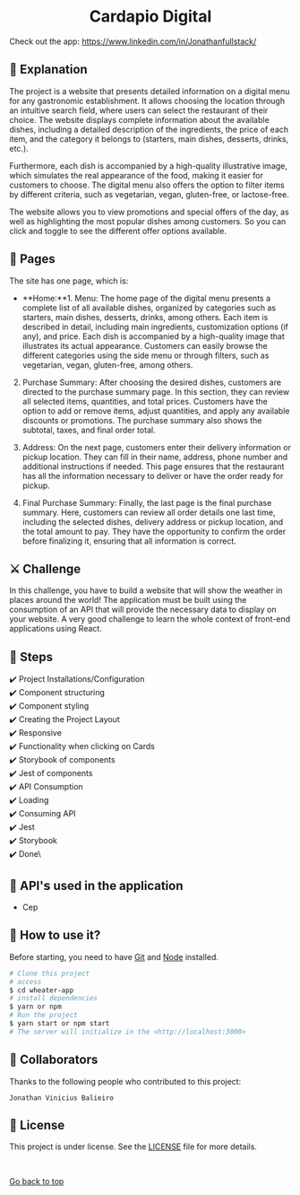 <h1 align="center"> Cardapio Digital</h1>





Check out the app: https://www.linkedin.com/in/Jonathanfullstack/ <br>

## :page_facing_up: Explanation

The project is a website that presents detailed information on a digital menu for any gastronomic establishment. It allows choosing the location through an intuitive search field, where users can select the restaurant of their choice. The website displays complete information about the available dishes, including a detailed description of the ingredients, the price of each item, and the category it belongs to (starters, main dishes, desserts, drinks, etc.).

Furthermore, each dish is accompanied by a high-quality illustrative image, which simulates the real appearance of the food, making it easier for customers to choose. The digital menu also offers the option to filter items by different criteria, such as vegetarian, vegan, gluten-free, or lactose-free.

The website allows you to view promotions and special offers of the day, as well as highlighting the most popular dishes among customers. So you can click and toggle to see the different offer options available.

## 📁 Pages

The site has one page, which is:

- **Home:**1. Menu:
The home page of the digital menu presents a complete list of all available dishes, organized by categories such as starters, main dishes, desserts, drinks, among others. Each item is described in detail, including main ingredients, customization options (if any), and price. Each dish is accompanied by a high-quality image that illustrates its actual appearance. Customers can easily browse the different categories using the side menu or through filters, such as vegetarian, vegan, gluten-free, among others.

2. Purchase Summary:
After choosing the desired dishes, customers are directed to the purchase summary page. In this section, they can review all selected items, quantities, and total prices. Customers have the option to add or remove items, adjust quantities, and apply any available discounts or promotions. The purchase summary also shows the subtotal, taxes, and final order total.

3. Address:
On the next page, customers enter their delivery information or pickup location. They can fill in their name, address, phone number and additional instructions if needed. This page ensures that the restaurant has all the information necessary to deliver or have the order ready for pickup.

4. Final Purchase Summary:
Finally, the last page is the final purchase summary. Here, customers can review all order details one last time, including the selected dishes, delivery address or pickup location, and the total amount to pay. They have the opportunity to confirm the order before finalizing it, ensuring that all information is correct. 

## ⚔️ Challenge

In this challenge, you have to build a website that will show the weather in places around the world! The application must be built using the consumption of an API that will provide the necessary data to display on your website. A very good challenge to learn the whole context of front-end applications using React.

## 🎯 Steps

:heavy_check_mark: Project Installations/Configuration\
:heavy_check_mark: Component structuring\
:heavy_check_mark: Component styling\
:heavy_check_mark: Creating the Project Layout\
:heavy_check_mark: Responsive\
:heavy_check_mark: Functionality when clicking on Cards\
:heavy_check_mark: Storybook of components\
:heavy_check_mark: Jest of components\
:heavy_check_mark: API Consumption\
:heavy_check_mark: Loading\
:heavy_check_mark: Consuming API\
:heavy_check_mark: Jest\
:heavy_check_mark: Storybook\
:heavy_check_mark: Done\


## 📡 API'𝘀 used in the application

-  Cep

## :closed_book: How to use it?

Before starting, you need to have [Git](https://git-scm.com) and [Node](https://nodejs.org/en/) installed.

```bash
# Clone this project
# access
$ cd wheater-app
# install dependencies
$ yarn or npm
# Run the project
$ yarn start or npm start
# The server will initialize in the <http://localhost:3000>
```

## 🤝 Collaborators

Thanks to the following people who contributed to this project:


    Jonathan Vinicius Balieiro 

## 📝 License

This project is under license. See the [LICENSE](LICENSE.md) file for more details.

&#xa0;

<a href="#top">Go back to top</a>
